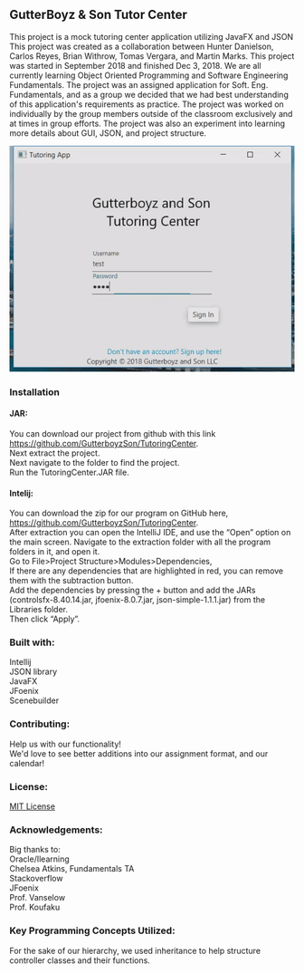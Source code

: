 ## GutterBoyz & Son Tutor Center
This project is a mock tutoring center application utilizing JavaFX and JSON
This project was created as a collaboration between Hunter Danielson, Carlos Reyes, Brian Withrow, Tomas Vergara, and Martin Marks.
This project was started in September 2018 and finished Dec 3, 2018. We are all currently learning Object Oriented Programming and Software Engineering Fundamentals.
The project was an assigned application for Soft. Eng. Fundamentals, and as a group we decided that we had best understanding of this application's requirements as practice.
The project was worked on individually by the group members outside of the classroom exclusively and at times in group efforts.
The project was also an experiment into learning more details about GUI, JSON, and project structure.

![](gutterboyztutoringcenter.gif)

### Installation

#### JAR: 
You can download our project from github with this link https://github.com/GutterboyzSon/TutoringCenter.  
Next extract the project.   
Next navigate to the folder to find the project.   
Run the TutoringCenter.JAR file.  
#### Intelij:
You can download the zip for our program on GitHub here, https://github.com/GutterboyzSon/TutoringCenter.  
After extraction you can open the IntelliJ IDE, and use the “Open” option on the main screen. Navigate to the extraction folder with all the program folders in it,  and open it.  
Go to File>Project Structure>Modules>Dependencies,  
If there are any dependencies that are highlighted in red,  you can remove them with the subtraction button.  
Add the dependencies by pressing the + button and add the JARs (controlsfx-8.40.14.jar, jfoenix-8.0.7.jar, json-simple-1.1.1.jar) from the Libraries folder.  
Then click “Apply”.

### Built with:
Intellij  
JSON library  
JavaFX  
JFoenix  
Scenebuilder

### Contributing:
Help us with our functionality!  
We'd love to see better additions into our assignment format, and our calendar!

### License:
[MIT License](https://github.com/GutterboyzSon/TutoringCenter/blob/master/LICENSE)

### Acknowledgements:
Big thanks to:  
Oracle/Ilearning  
Chelsea Atkins, Fundamentals TA  
Stackoverflow  
JFoenix  
Prof. Vanselow  
Prof. Koufaku  

### Key Programming Concepts Utilized:
For the sake of our hierarchy, we used inheritance to help structure controller classes and their functions.  
